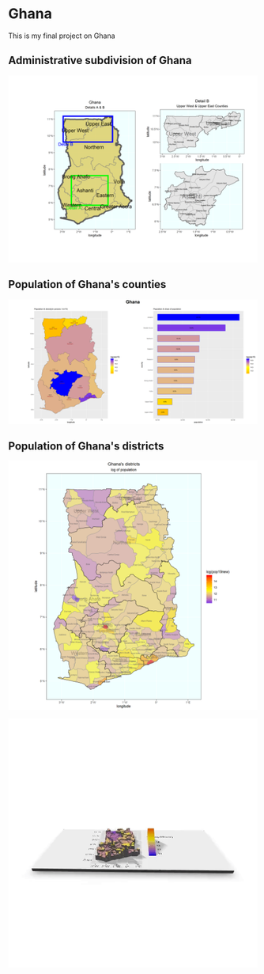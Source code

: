 # Ghana

This is my final project on Ghana

## Administrative subdivision of Ghana
![](Second.png)

## Population of Ghana's counties
![](GHANA_Task11.png)


## Population of Ghana's districts

![](Districts.png)

![](3dgif.gif)
